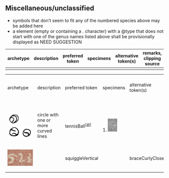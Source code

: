 ## Miscellaneous/unclassified
- symbols that don’t seem to fit any of the numbered species above may be added here
- a <g> element (empty or containing a . character) with a @type that does not start with one of the genus names listed above shall be provisionally displayed as NEED SUGGESTION

|archetype|description|preferred token|specimens|alternative token(s)|remarks, clipping source|
|:-----:|:-----:|:-----:|:-----:|:-----:|:-----:|
|||||||

<table class="c52"><tbody><tr class="c16"><td class="c23" colspan="1" rowspan="1"><p class="c4"><span class="c1">archetype</span></p></td><td class="c32" colspan="1" rowspan="1"><p class="c4"><span class="c1">description</span></p></td><td class="c34" colspan="1" rowspan="1"><p class="c4"><span class="c1">preferred token</span></p></td><td class="c39" colspan="1" rowspan="1"><p class="c4"><span class="c1">specimens</span></p></td><td class="c39" colspan="1" rowspan="1"><p class="c4"><span class="c1">alternative token(s)</span></p></td><td class="c17" colspan="1" rowspan="1"><p class="c4"><span class="c1">remarks, clipping source</span></p></td></tr><tr class="c5"><td class="c8" colspan="1" rowspan="1"><p class="c4 c21"><span class="c1"></span></p></td><td class="c33" colspan="1" rowspan="1"><p class="c4 c21"><span class="c1"></span></p></td><td class="c18" colspan="1" rowspan="1"><p class="c4 c21"><span class="c1"></span></p></td><td class="c6" colspan="1" rowspan="1"><p class="c4 c21"><span class="c1"></span></p></td><td class="c6" colspan="1" rowspan="1"><p class="c4 c21"><span class="c1"></span></p></td><td class="c24" colspan="1" rowspan="1"><p class="c4 c21"><span class="c0"></span></p></td></tr><tr class="c5"><td class="c8" colspan="1" rowspan="1"><p class="c4"><span style="overflow: hidden; display: inline-block; margin: 0.00px 0.00px; border: 0.00px solid #000000; transform: rotate(0.00rad) translateZ(0px); -webkit-transform: rotate(0.00rad) translateZ(0px); width: 41.70px; height: 39.97px;"><img alt="" src="images/image42.jpg" style="width: 41.70px; height: 39.97px; margin-left: 0.00px; margin-top: 0.00px; transform: rotate(0.00rad) translateZ(0px); -webkit-transform: rotate(0.00rad) translateZ(0px);" title=""></span><span style="overflow: hidden; display: inline-block; margin: 0.00px 0.00px; border: 0.00px solid #000000; transform: rotate(0.00rad) translateZ(0px); -webkit-transform: rotate(0.00rad) translateZ(0px); width: 79.61px; height: 37.97px;"><img alt="" src="images/image59.jpg" style="width: 79.61px; height: 37.97px; margin-left: 0.00px; margin-top: 0.00px; transform: rotate(0.00rad) translateZ(0px); -webkit-transform: rotate(0.00rad) translateZ(0px);" title=""></span></p></td><td class="c33" colspan="1" rowspan="1"><p class="c4"><span class="c1">circle with one or more curved lines</span></p></td><td class="c18" colspan="1" rowspan="1"><p class="c4"><span class="c3 c25">tennisBall</span><sup><a href="#cmnt46" id="cmnt_ref46">[at]</a></sup></p></td><td class="c6" colspan="1" rowspan="1"><p class="c4"><span class="c3 c25">1. </span><span style="overflow: hidden; display: inline-block; margin: 0.00px 0.00px; border: 0.00px solid #000000; transform: rotate(0.00rad) translateZ(0px); -webkit-transform: rotate(0.00rad) translateZ(0px); width: 30.00px; height: 41.00px;"><img alt="" src="images/image54.png" style="width: 30.00px; height: 41.00px; margin-left: 0.00px; margin-top: 0.00px; transform: rotate(0.00rad) translateZ(0px); -webkit-transform: rotate(0.00rad) translateZ(0px);" title=""></span></p></td><td class="c6" colspan="1" rowspan="1"><p class="c4"><span class="c1">&nbsp;</span></p></td><td class="c24" colspan="1" rowspan="1"><p class="c4"><span class="c0">&nbsp;1. Wurudu Kidul, Java, 929 CE</span></p></td></tr><tr class="c5"><td class="c8" colspan="1" rowspan="1"><p class="c4"><span style="overflow: hidden; display: inline-block; margin: 0.00px 0.00px; border: 0.00px solid #000000; transform: rotate(0.00rad) translateZ(0px); -webkit-transform: rotate(0.00rad) translateZ(0px); width: 81.00px; height: 52.00px;"><img alt="" src="images/image74.png" style="width: 81.00px; height: 52.00px; margin-left: 0.00px; margin-top: 0.00px; transform: rotate(0.00rad) translateZ(0px); -webkit-transform: rotate(0.00rad) translateZ(0px);" title=""></span></p></td><td class="c33" colspan="1" rowspan="1"><p class="c4 c21"><span class="c1"></span></p></td><td class="c18" colspan="1" rowspan="1"><p class="c4"><span class="c1">squiggleVertical</span></p></td><td class="c6" colspan="1" rowspan="1"><p class="c4 c21"><span class="c1"></span></p></td><td class="c6" colspan="1" rowspan="1"><p class="c4"><span class="c3 c25">braceCurlyClose</span></p></td><td class="c24" colspan="1" rowspan="1"><p class="c4 c21"><span class="c0"></span></p></td></tr></tbody></table>
